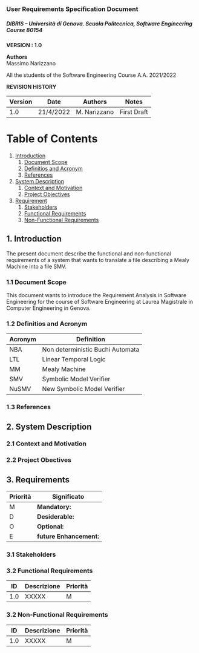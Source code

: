 
### User Requirements Specification Document
##### DIBRIS – Università di Genova. Scuola Politecnica, Software Engineering Course 80154


**VERSION : 1.0**

**Authors**  
Massimo Narizzano

All the students of the Software Engineering Course A.A. 2021/2022

**REVISION HISTORY**

| Version    | Date        | Authors      | Notes        |
| ----------- | ----------- | ----------- | ----------- |
| 1.0 | 21/4/2022 |M. Narizzano | First Draft |

# Table of Contents

1. [Introduction](#p1)
	1. [Document Scope](#sp1.1)
	2. [Definitios and Acronym](#sp1.2) 
	3. [References](#sp1.3)
2. [System Description](#p2)
	1. [Context and Motivation](#sp2.1)
	2. [Project Objectives](#sp2.2)
3. [Requirement](#p3)
 	1. [Stakeholders](#sp3.1)
 	2. [Functional Requirements](#sp3.2)
 	3. [Non-Functional Requirements](#sp3.3)
  
  

<a name="p1"></a>

## 1. Introduction
The present document describe the functional and non-functional requirements of a system that wants to translate a file describing a Mealy Machine into a file SMV. 

<a name="sp1.1"></a>

### 1.1 Document Scope
This document wants to introduce the Requirement Analysis in Software Engineering for the course of Software Engineering at Laurea Magistrale in Computer Engineering in Genova. 


<a name="sp1.2"></a>

### 1.2 Definitios and Acronym


| Acronym				| Definition | 
| ------------------------------------- | ----------- | 
| NBA                                   | Non deterministic Buchi Automata |
| LTL                                   | Linear Temporal Logic |
| MM                                    | Mealy Machine |
| SMV                                   | Symbolic Model Verifier |
| NuSMV                                 | New Symbolic Model Verifier |


<a name="sp1.3"></a>

### 1.3 References 

<a name="p2"></a>

## 2. System Description
<a name="sp2.15"></a>

### 2.1 Context and Motivation

<a name="sp2.2"></a>

### 2.2 Project Obectives 

<a name="p3"></a>

## 3. Requirements

| Priorità | Significato | 
| --------------- | ----------- | 
| M | **Mandatory:**   |
| D | **Desiderable:** |
| O | **Optional:**    |
| E | **future Enhancement:** |

<a name="sp3.1"></a>
### 3.1 Stakeholders

<a name="sp3.2"></a>
### 3.2 Functional Requirements 

| ID | Descrizione | Priorità |
| --------------- | ----------- | ---------- | 
| 1.0 |  XXXXX |M|

<a name="sp3.3"></a>
### 3.2 Non-Functional Requirements 
 
| ID | Descrizione | Priorità |
| --------------- | ----------- | ---------- | 
| 1.0 | XXXXX |M|
